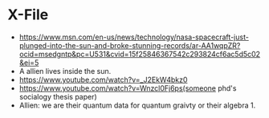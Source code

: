 # X-File

 - https://www.msn.com/en-us/news/technology/nasa-spacecraft-just-plunged-into-the-sun-and-broke-stunning-records/ar-AA1wqpZR?ocid=msedgntp&pc=U531&cvid=15f25846367542c293824cf6ac5d5c02&ei=5
 - A allien lives inside the sun.
 - https://www.youtube.com/watch?v=_J2EkW4bkz0
- https://www.youtube.com/watch?v=Wnzcl0Fj6ps(someone phd's socialogy thesis paper)
- Allien: we are their quantum data for quantum graivty or their algebra 1.
